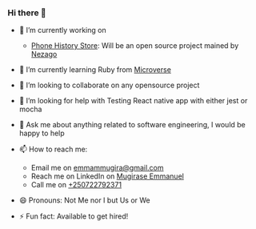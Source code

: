 ### Hi there 👋

- 🔭 I’m currently working on 
    * [Phone History Store](https://github.com/nezago/phone-history-store-frontend): Will be an open source project mained by [Nezago](https://github.com/nezago)
- 🌱 I’m currently learning Ruby from [Microverse](https://www.microverse.org)
- 👯 I’m looking to collaborate on any opensource project
- 🤔 I’m looking for help with Testing React native app with either jest or mocha
- 💬 Ask me about anything related to software engineering, I would be happy to help
- 📫 How to reach me:
    * Email me on [emmammugira@gmail.com](mailto:emmamugira@gmail.com)
    * Reach me on LinkedIn on [Mugirase Emmanuel](https://www.linkedin.com/in/mugirase-emmanuel-a90b49143/)
    * Call me on [+250722792371](tel:+250722792371)

- 😄 Pronouns: Not Me nor I but Us or We
- ⚡ Fun fact: Available to get hired!
